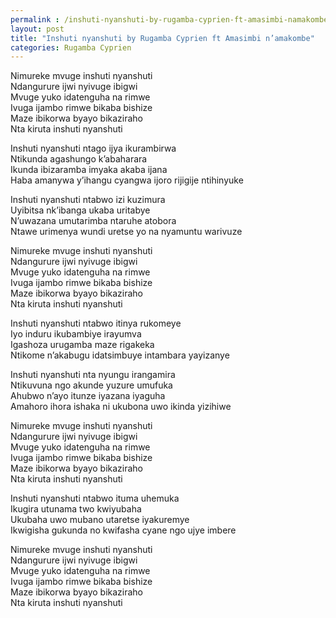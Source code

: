 ```yaml
---
permalink : /inshuti-nyanshuti-by-rugamba-cyprien-ft-amasimbi-namakombe/
layout: post
title: "Inshuti nyanshuti by Rugamba Cyprien ft Amasimbi n’amakombe"
categories: Rugamba Cyprien
---
```

Nimureke mvuge inshuti nyanshuti\
Ndangurure ijwi nyivuge ibigwi\
Mvuge yuko idatenguha na rimwe\
Ivuga ijambo rimwe bikaba bishize\
Maze ibikorwa byayo bikaziraho\
Nta kiruta inshuti nyanshuti

Inshuti nyanshuti ntago ijya ikurambirwa\
Ntikunda agashungo k’abaharara\
Ikunda ibizaramba imyaka akaba ijana\
Haba amanywa y’ihangu cyangwa ijoro rijigije ntihinyuke

Inshuti nyanshuti ntabwo izi kuzimura\
Uyibitsa nk’ibanga ukaba uritabye\
N’uwazana umutarimba ntaruhe atobora\
Ntawe urimenya wundi uretse yo na nyamuntu warivuze

Nimureke mvuge inshuti nyanshuti\
Ndangurure ijwi nyivuge ibigwi\
Mvuge yuko idatenguha na rimwe\
Ivuga ijambo rimwe bikaba bishize\
Maze ibikorwa byayo bikaziraho\
Nta kiruta inshuti nyanshuti

Inshuti nyanshuti ntabwo itinya rukomeye\
Iyo induru ikubambiye irayumva\
Igashoza urugamba maze rigakeka\
Ntikome n’akabugu idatsimbuye intambara yayizanye

Inshuti nyanshuti nta nyungu irangamira\
Ntikuvuna ngo akunde yuzure umufuka\
Ahubwo n’ayo itunze iyazana iyaguha\
Amahoro ihora ishaka ni ukubona uwo ikinda yizihiwe

Nimureke mvuge inshuti nyanshuti\
Ndangurure ijwi nyivuge ibigwi\
Mvuge yuko idatenguha na rimwe\
Ivuga ijambo rimwe bikaba bishize\
Maze ibikorwa byayo bikaziraho\
Nta kiruta inshuti nyanshuti

Inshuti nyanshuti ntabwo ituma uhemuka\
Ikugira utunama two kwiyubaha\
Ukubaha uwo mubano utaretse iyakuremye\
Ikwigisha gukunda no kwifasha cyane ngo ujye imbere

Nimureke mvuge inshuti nyanshuti\
Ndangurure ijwi nyivuge ibigwi\
Mvuge yuko idatenguha na rimwe\
Ivuga ijambo rimwe bikaba bishize\
Maze ibikorwa byayo bikaziraho\
Nta kiruta inshuti nyanshuti
